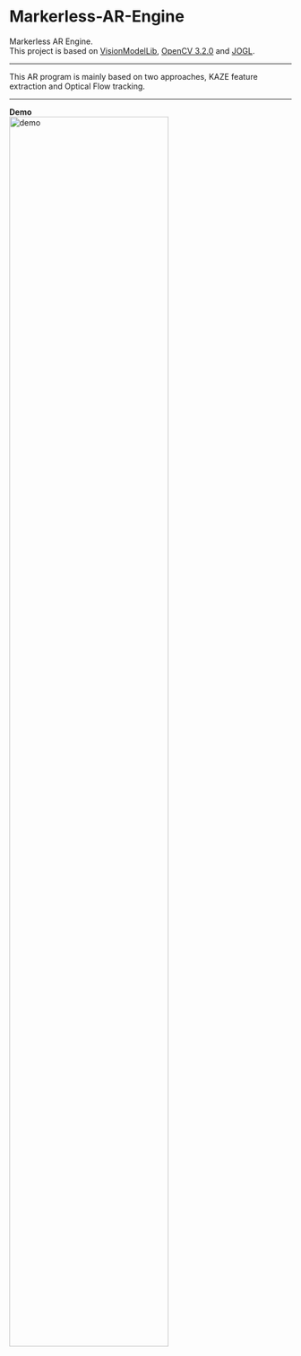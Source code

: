 # Markerless-AR-Engine  
Markerless AR Engine.     
This project is based on [VisionModelLib](https://github.com/htkseason/VisionModelLib), [OpenCV 3.2.0](http://opencv.org/releases.html) and [JOGL](http://jogamp.org/).  
  
----  
  
This AR program is mainly based on two approaches, KAZE feature extraction and Optical Flow tracking.  
  
----  
  
__Demo__  
<img src="https://github.com/htkseason/Markerless-AR-Engine/blob/master/demo.jpg" width="75%" alt="demo" />  